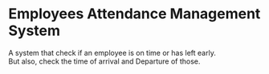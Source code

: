 # Employees Attendance Management System
A system that check if an employee is on time or has left early. <br>
But also, check the time of arrival and Departure of those.
